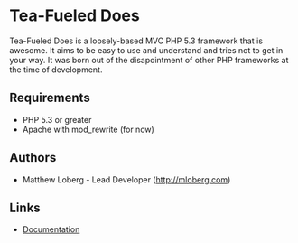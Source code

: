 # Tea-Fueled Does

Tea-Fueled Does is a loosely-based MVC PHP 5.3 framework that is awesome. It aims to be easy to use and understand and tries not to get in your way. It was born out of the disapointment of other PHP frameworks at the time of development.

## Requirements

* PHP 5.3 or greater
* Apache with mod_rewrite (for now)

## Authors

* Matthew Loberg - Lead Developer (http://mloberg.com)

## Links

* [Documentation](http://teafueleddoes.com/docs/)
